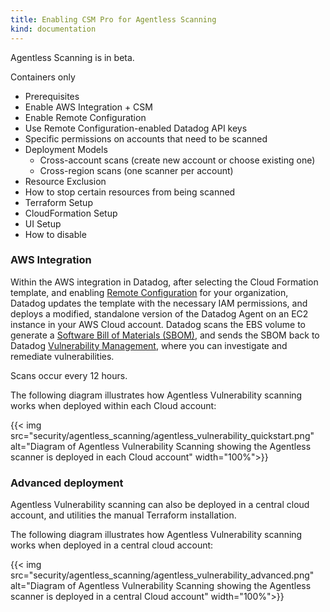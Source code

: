 ```yaml
---
title: Enabling CSM Pro for Agentless Scanning
kind: documentation
---
```


<div class="alert alert-info">Agentless Scanning is in beta.</div>

Containers only

- Prerequisites
- Enable AWS Integration + CSM
- Enable Remote Configuration
- Use Remote Configuration-enabled Datadog API keys
- Specific permissions on accounts that need to be scanned
- Deployment Models
  - Cross-account scans (create new account or choose existing one)
  - Cross-region scans (one scanner per account)
- Resource Exclusion
- How to stop certain resources from being scanned
- Terraform Setup
- CloudFormation Setup
- UI Setup
- How to disable

### AWS Integration

Within the AWS integration in Datadog, after selecting the Cloud Formation template, and enabling [Remote Configuration][4] for your organization, Datadog updates the template with the necessary IAM permissions, and deploys a modified, standalone version of the Datadog Agent on an EC2 instance in your AWS Cloud account. Datadog scans the EBS volume to generate a [Software Bill of Materials (SBOM)][2], and sends the SBOM back to Datadog [Vulnerability Management][3], where you can investigate and remediate vulnerabilities. 

Scans occur every 12 hours.


The following diagram illustrates how Agentless Vulnerability scanning works when deployed within each Cloud account:

{{< img src="security/agentless_scanning/agentless_vulnerability_quickstart.png" alt="Diagram of Agentless Vulnerability Scanning showing the Agentless scanner is deployed in each Cloud account" width="100%">}}

### Advanced deployment

Agentless Vulnerability scanning can also be deployed in a central cloud account, and utilities the manual Terraform installation. 

The following diagram illustrates how Agentless Vulnerability scanning works when deployed in a central cloud account:

{{< img src="security/agentless_scanning/agentless_vulnerability_advanced.png" alt="Diagram of Agentless Vulnerability Scanning showing the Agentless scanner is deployed in a central Cloud account" width="100%">}}

[1]: /security/vulnerabilities
[2]: https://www.cisa.gov/sbom
[3]: https://app.datadoghq.com/security/csm/vm
[4]: /agent/remote_config/?tab=configurationyamlfile#enabling-remote-configuration